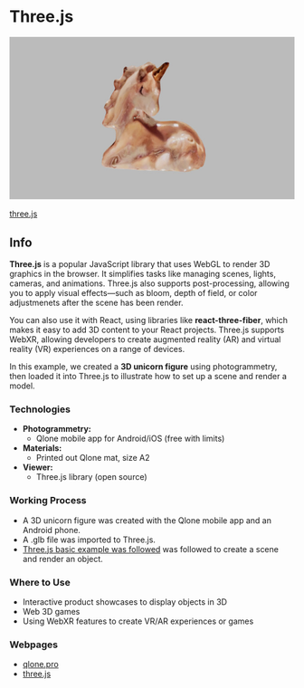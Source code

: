 # Three.js

![Three.js Example](../../images/unicorn.jpg)

[three.js](https://threejs.org)

## Info

**Three.js** is a popular JavaScript library that uses WebGL to render 3D graphics in the browser. It simplifies tasks like managing scenes, lights, cameras, and animations. Three.js also supports post-processing, allowing you to apply visual effects—such as bloom, depth of field, or color adjustmenets after the scene has been render.

You can also use it with React, using libraries like **react-three-fiber**, which makes it easy to add 3D content to your React projects. Three.js supports WebXR, allowing developers to create augmented reality (AR) and virtual reality (VR) experiences on a range of devices.

In this example, we created a **3D unicorn figure** using photogrammetry, then loaded it into Three.js to illustrate how to set up a scene and render a model.

### Technologies

- **Photogrammetry:**
  - Qlone mobile app for Android/iOS (free with limits)
- **Materials:**
  - Printed out Qlone mat, size A2
- **Viewer:**
  - Three.js library (open source)

### Working Process

- A 3D unicorn figure was created with the Qlone mobile app and an Android phone.
- A .glb file was imported to Three.js.
- [Three.js basic example was followed](https://threejs.org/manual/#en/fundamentals) was followed to create a scene and render an object.

### Where to Use

- Interactive product showcases to display objects in 3D
- Web 3D games
- Using WebXR features to create VR/AR experiences or games

### Webpages

- [qlone.pro](https://www.qlone.pro)
- [three.js](https://threejs.org)
